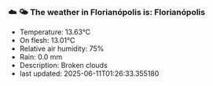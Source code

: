 ### ☁️ 🌤️  The weather in Florianópolis is: Florianópolis

- Temperature: 13.63°C
- On flesh: 13.01°C
- Relative air humidity: 75%
- Rain: 0.0 mm
- Description: Broken clouds
- last updated: 2025-06-11T01:26:33.355180
